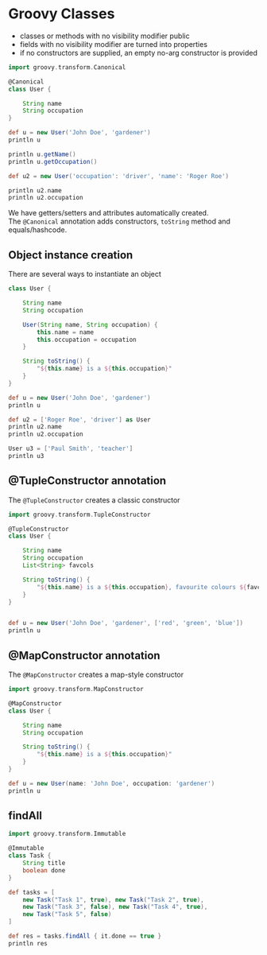 # Groovy Classes

- classes or methods with no visibility modifier public
- fields with no visibility modifier are turned into properties
- if no constructors are supplied, an empty no-arg constructor is provided  

```groovy
import groovy.transform.Canonical

@Canonical
class User {

    String name
    String occupation
}

def u = new User('John Doe', 'gardener')
println u

println u.getName()
println u.getOccupation()

def u2 = new User('occupation': 'driver', 'name': 'Roger Roe')

println u2.name
println u2.occupation
```

We have getters/setters and attributes automatically created.  
The `@Canonical` annotation adds constructors, `toString` method and equals/hashcode.  


## Object instance creation

There are several ways to instantiate an object  

```groovy
class User {

    String name
    String occupation

    User(String name, String occupation) {
        this.name = name
        this.occupation = occupation
    }

    String toString() {
        "${this.name} is a ${this.occupation}"
    }
}

def u = new User('John Doe', 'gardener')
println u

def u2 = ['Roger Roe', 'driver'] as User
println u2.name
println u2.occupation

User u3 = ['Paul Smith', 'teacher']
println u3
```

## @TupleConstructor annotation

The `@TupleConstructor` creates a classic constructor  

```groovy
import groovy.transform.TupleConstructor

@TupleConstructor
class User {

    String name
    String occupation
    List<String> favcols

    String toString() {
        "${this.name} is a ${this.occupation}, favourite colours ${favcols}"
    }
}


def u = new User('John Doe', 'gardener', ['red', 'green', 'blue'])
println u
```

## @MapConstructor annotation

The `@MapConstructor` creates a map-style constructor  

```groovy
import groovy.transform.MapConstructor

@MapConstructor
class User {

    String name
    String occupation

    String toString() {
        "${this.name} is a ${this.occupation}"
    }
}

def u = new User(name: 'John Doe', occupation: 'gardener')
println u
```

## findAll

```groovy
import groovy.transform.Immutable

@Immutable
class Task {
    String title
    boolean done
}

def tasks = [ 
    new Task("Task 1", true), new Task("Task 2", true), 
    new Task("Task 3", false), new Task("Task 4", true), 
    new Task("Task 5", false) 
]

def res = tasks.findAll { it.done == true }
println res
```

